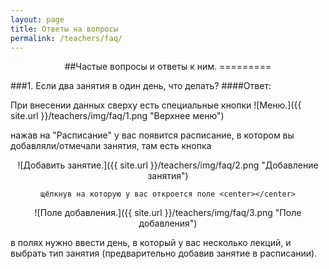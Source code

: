 ```yaml
---
layout: page
title: Ответы на вопросы
permalink: /teachers/faq/
---
```

<center>
##Частые вопросы и ответы к ним.
=========

</center>

###1. Если два занятия в один день, что делать? 
####Ответ: 

При внесении данных сверху есть специальные кнопки ![Меню.]({{ site.url }}/teachers/img/faq/1.png "Верхнее меню")  

 нажав на "Расписание" у вас появится расписание, в котором вы добавляли/отмечали занятия, там есть кнопка   

<center> ![Добавить занятие.]({{ site.url }}/teachers/img/faq/2.png "Добавление занятия") 

	щёлкнув на которую у вас откроется поле <center></center>

![Поле добавления.]({{ site.url }}/teachers/img/faq/3.png "Поле добавления") </center> 

 в полях нужно ввести день, в который у вас несколько лекций, и выбрать тип занятия (предварительно добавив занятие в расписании).